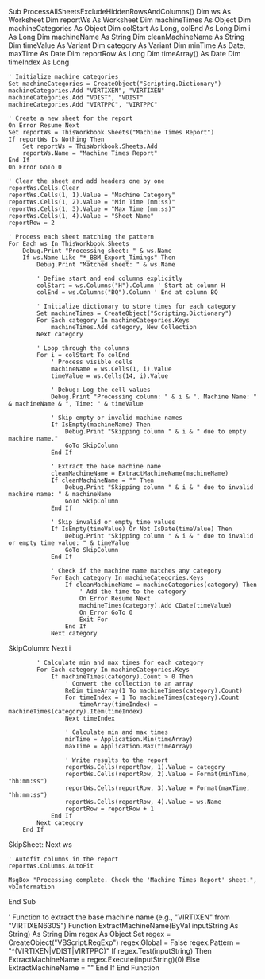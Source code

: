 Sub ProcessAllSheetsExcludeHiddenRowsAndColumns()
    Dim ws As Worksheet
    Dim reportWs As Worksheet
    Dim machineTimes As Object
    Dim machineCategories As Object
    Dim colStart As Long, colEnd As Long
    Dim i As Long
    Dim machineName As String
    Dim cleanMachineName As String
    Dim timeValue As Variant
    Dim category As Variant
    Dim minTime As Date, maxTime As Date
    Dim reportRow As Long
    Dim timeArray() As Date
    Dim timeIndex As Long

    ' Initialize machine categories
    Set machineCategories = CreateObject("Scripting.Dictionary")
    machineCategories.Add "VIRTIXEN", "VIRTIXEN"
    machineCategories.Add "VDIST", "VDIST"
    machineCategories.Add "VIRTPPC", "VIRTPPC"

    ' Create a new sheet for the report
    On Error Resume Next
    Set reportWs = ThisWorkbook.Sheets("Machine Times Report")
    If reportWs Is Nothing Then
        Set reportWs = ThisWorkbook.Sheets.Add
        reportWs.Name = "Machine Times Report"
    End If
    On Error GoTo 0

    ' Clear the sheet and add headers one by one
    reportWs.Cells.Clear
    reportWs.Cells(1, 1).Value = "Machine Category"
    reportWs.Cells(1, 2).Value = "Min Time (mm:ss)"
    reportWs.Cells(1, 3).Value = "Max Time (mm:ss)"
    reportWs.Cells(1, 4).Value = "Sheet Name"
    reportRow = 2

    ' Process each sheet matching the pattern
    For Each ws In ThisWorkbook.Sheets
        Debug.Print "Processing sheet: " & ws.Name
        If ws.Name Like "*_BBM_Export_Timings" Then
            Debug.Print "Matched sheet: " & ws.Name

            ' Define start and end columns explicitly
            colStart = ws.Columns("H").Column ' Start at column H
            colEnd = ws.Columns("BQ").Column ' End at column BQ

            ' Initialize dictionary to store times for each category
            Set machineTimes = CreateObject("Scripting.Dictionary")
            For Each category In machineCategories.Keys
                machineTimes.Add category, New Collection
            Next category

            ' Loop through the columns
            For i = colStart To colEnd
                ' Process visible cells
                machineName = ws.Cells(1, i).Value
                timeValue = ws.Cells(14, i).Value

                ' Debug: Log the cell values
                Debug.Print "Processing column: " & i & ", Machine Name: " & machineName & ", Time: " & timeValue

                ' Skip empty or invalid machine names
                If IsEmpty(machineName) Then
                    Debug.Print "Skipping column " & i & " due to empty machine name."
                    GoTo SkipColumn
                End If

                ' Extract the base machine name
                cleanMachineName = ExtractMachineName(machineName)
                If cleanMachineName = "" Then
                    Debug.Print "Skipping column " & i & " due to invalid machine name: " & machineName
                    GoTo SkipColumn
                End If

                ' Skip invalid or empty time values
                If IsEmpty(timeValue) Or Not IsDate(timeValue) Then
                    Debug.Print "Skipping column " & i & " due to invalid or empty time value: " & timeValue
                    GoTo SkipColumn
                End If

                ' Check if the machine name matches any category
                For Each category In machineCategories.Keys
                    If cleanMachineName = machineCategories(category) Then
                        ' Add the time to the category
                        On Error Resume Next
                        machineTimes(category).Add CDate(timeValue)
                        On Error GoTo 0
                        Exit For
                    End If
                Next category
SkipColumn:
            Next i

            ' Calculate min and max times for each category
            For Each category In machineCategories.Keys
                If machineTimes(category).Count > 0 Then
                    ' Convert the collection to an array
                    ReDim timeArray(1 To machineTimes(category).Count)
                    For timeIndex = 1 To machineTimes(category).Count
                        timeArray(timeIndex) = machineTimes(category).Item(timeIndex)
                    Next timeIndex

                    ' Calculate min and max times
                    minTime = Application.Min(timeArray)
                    maxTime = Application.Max(timeArray)

                    ' Write results to the report
                    reportWs.Cells(reportRow, 1).Value = category
                    reportWs.Cells(reportRow, 2).Value = Format(minTime, "hh:mm:ss")
                    reportWs.Cells(reportRow, 3).Value = Format(maxTime, "hh:mm:ss")
                    reportWs.Cells(reportRow, 4).Value = ws.Name
                    reportRow = reportRow + 1
                End If
            Next category
        End If
SkipSheet:
    Next ws

    ' Autofit columns in the report
    reportWs.Columns.AutoFit

    MsgBox "Processing complete. Check the 'Machine Times Report' sheet.", vbInformation
End Sub

' Function to extract the base machine name (e.g., "VIRTIXEN" from "VIRTIXEN630S")
Function ExtractMachineName(ByVal inputString As String) As String
    Dim regex As Object
    Set regex = CreateObject("VBScript.RegExp")
    regex.Global = False
    regex.Pattern = "^(VIRTIXEN|VDIST|VIRTPPC)"
    If regex.Test(inputString) Then
        ExtractMachineName = regex.Execute(inputString)(0)
    Else
        ExtractMachineName = ""
    End If
End Function
